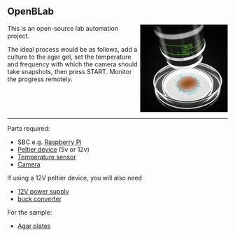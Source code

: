 ## OpenBLab


<img src="petri-monitor-sm.jpg" alt="photo" align="right">


This is an open-source lab automation project.

The ideal process would be as follows, add a culture to the agar gel, set the temperature and frequency with which the camera should take snapshots, then press START. Monitor the progress remotely.

<br clear="both"/>

---

Parts required:

* SBC e.g. [Raspberry Pi](https://rpilocator.com/)
* [Peltier device](https://s.click.aliexpress.com/e/_DBggz5V) (5v or 12v)
* [Temperature sensor](https://s.click.aliexpress.com/e/_DmMl93Z)
* [Camera](https://s.click.aliexpress.com/e/_DmQooUJ)

If using a 12V peltier device, you will also need
* [12V power supply](https://s.click.aliexpress.com/e/_DePtWNZ)
* [buck converter](https://s.click.aliexpress.com/e/_DDBOrqR)

For the sample:
* [Agar plates](https://s.click.aliexpress.com/e/_DCe6UFd)

